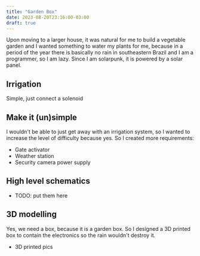 ```yaml
---
title: "Garden Box"
date: 2023-08-20T23:16:00-03:00
draft: true 
---
```


Upon moving to a larger house, it was natural for me to build a vegetable garden and I wanted something to water my plants for me, because in a period of the year there is basically no rain in southeastern Brazil and I am a programmer, so I am lazy. Since I am solarpunk, it is powered by a solar panel.

## Irrigation

Simple, just connect a solenoid

## Make it (un)simple

I wouldn't be able to just get away with an irrigation system, so I wanted to increase the level of difficulty because yes. So I created more requirements:

- Gate activator
- Weather station
- Security camera power supply

## High level schematics

- TODO: put them here

## 3D modelling

Yes, we need a box, because it is a garden box. So I designed a 3D printed box to contain the electronics so the rain wouldn't destroy it.

- 3D printed pics
